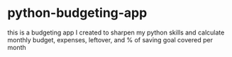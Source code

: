 # python-budgeting-app
this is a budgeting app I created to sharpen my python skills and calculate monthly budget, expenses, leftover, and % of saving goal covered per month
